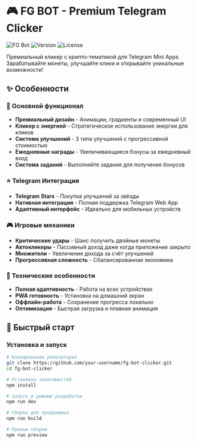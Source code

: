 # 🎮 FG BOT - Premium Telegram Clicker

![FG Bot](https://img.shields.io/badge/Telegram-Mini%20App-blue)
![Version](https://img.shields.io/badge/version-2.0.0-gold)
![License](https://img.shields.io/badge/license-MIT-green)

Премиальный кликер с крипто-тематикой для Telegram Mini Apps. Зарабатывайте монеты, улучшайте клики и открывайте уникальные возможности!

## ✨ Особенности

### 🎯 Основной функционал
- **Премиальный дизайн** - Анимации, градиенты и современный UI
- **Кликер с энергией** - Стратегическое использование энергии для кликов
- **Система улучшений** - 3 типа улучшений с прогрессивной стоимостью
- **Ежедневные награды** - Увеличивающиеся бонусы за ежедневный вход
- **Система заданий** - Выполняйте задания для получения бонусов

### ⭐ Telegram Интеграция
- **Telegram Stars** - Покупка улучшений за звёзды
- **Нативная интеграция** - Полная поддержка Telegram Web App
- **Адаптивный интерфейс** - Идеально для мобильных устройств

### 🎮 Игровые механики
- **Критические удары** - Шанс получить двойные монеты
- **Автокликеры** - Пассивный доход даже когда приложение закрыто
- **Множители** - Увеличение дохода за счёт улучшений
- **Прогрессивная сложность** - Сбалансированная экономика

### 🔧 Технические особенности
- **Полная адаптивность** - Работа на всех устройствах
- **PWA готовность** - Установка на домашний экран
- **Оффлайн-работа** - Сохранение прогресса локально
- **Оптимизация** - Быстрая загрузка и плавная анимация

## 🚀 Быстрый старт

### Установка и запуск

```bash
# Клонирование репозитория
git clone https://github.com/your-username/fg-bot-clicker.git
cd fg-bot-clicker

# Установка зависимостей
npm install

# Запуск в режиме разработки
npm run dev

# Сборка для продакшена
npm run build

# Превью сборки
npm run preview
